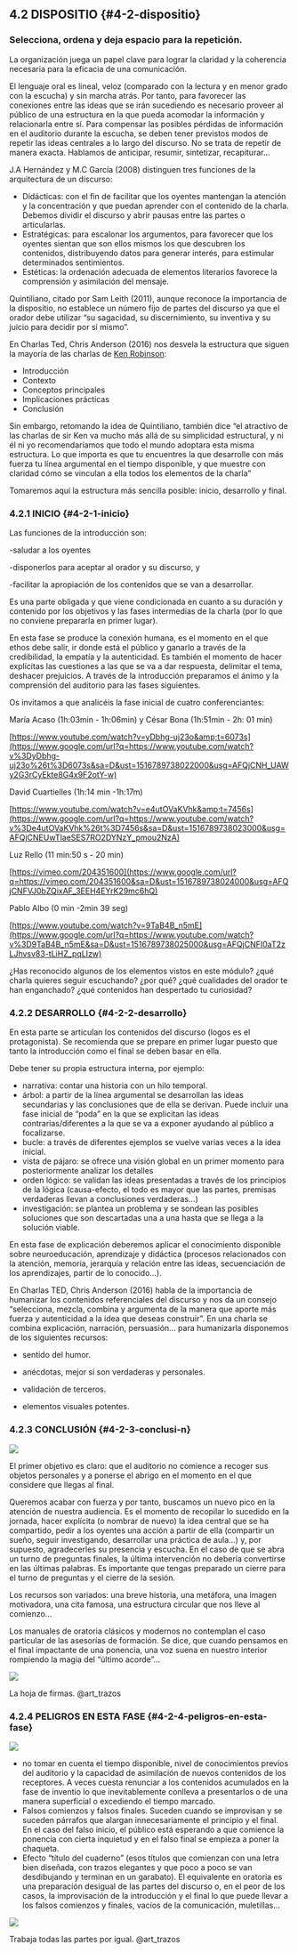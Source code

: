 ## 4.2 DISPOSITIO {#4-2-dispositio}

### Selecciona, ordena y deja espacio para la repetición.

La organización juega un papel clave para lograr la claridad y la coherencia necesaria para la eficacia de una comunicación.

El  lenguaje oral es lineal, veloz (comparado con la lectura y en menor grado con la escucha) y sin marcha atrás. Por tanto, para favorecer las conexiones entre las ideas que se irán sucediendo es necesario proveer al público de una estructura en la que pueda acomodar la información y relacionarla entre sí. Para compensar las posibles pérdidas de información en el auditorio durante la escucha, se deben tener previstos modos de repetir las ideas centrales a lo largo del discurso. No se trata de repetir de manera exacta. Hablamos de anticipar, resumir, sintetizar, recapiturar…

J.A Hernández y M.C García (2008) distinguen tres funciones de la arquitectura de un discurso:

*   Didácticas: con el fin de facilitar que los oyentes mantengan la atención y la concentración y que puedan aprender con el contenido de la charla. Debemos dividir el discurso y abrir pausas entre las partes o articularlas.
*   Estratégicas: para escalonar los argumentos, para favorecer que los oyentes sientan que son ellos mismos los que descubren los contenidos, distribuyendo datos para generar interés,  para estimular determinados sentimientos.
*   Estéticas: la ordenación adecuada de elementos literarios favorece la comprensión y asimilación del mensaje.

Quintiliano, citado por Sam Leith (2011), aunque reconoce la importancia de la dispositio, no establece un número fijo de partes del discurso ya que el orador debe utilizar “su sagacidad, su discernimiento, su inventiva y su juicio para decidir por sí mismo”.

En Charlas Ted, Chris Anderson (2016) nos desvela la estructura que siguen la mayoría de las charlas de [Ken Robinson](https://www.google.com/url?q=https://es.wikipedia.org/wiki/Ken_Robinson&sa=D&ust=1516789738018000&usg=AFQjCNEmghkiPw6xA5VxDZnf1fFPZolNgw):

*   Introducción
*   Contexto
*   Conceptos principales
*   Implicaciones prácticas
*   Conclusión

Sin embargo, retomando la idea de Quintiliano, también dice “el atractivo de las charlas de sir Ken va mucho más allá de su simplicidad estructural, y ni él ni yo recomendaríamos que todo el mundo adoptara esta misma estructura. Lo que importa es que tu encuentres la que desarrolle con más fuerza tu línea argumental en el tiempo disponible, y que muestre con claridad cómo se vinculan a ella todos los elementos de la charla”

Tomaremos aquí la estructura más sencilla posible: inicio, desarrollo y final.

### 4.2.1 INICIO {#4-2-1-inicio}

Las funciones de la introducción son:

-saludar a los oyentes

-disponerlos para aceptar al orador y su discurso, y

-facilitar la apropiación de los contenidos que se van a desarrollar.

Es una parte obligada y que viene condicionada en cuanto a su duración y contenido por los objetivos y las fases intermedias de la charla (por lo que no conviene prepararla en primer lugar).

En esta fase se produce la conexión humana, es el momento en el que ethos debe salir, ir donde está el público y ganarlo a través de la credibilidad, la empatía y la autenticidad. Es también el momento de hacer explícitas las cuestiones a las que se va a dar respuesta, delimitar el tema, deshacer prejuicios. A través de la introducción preparamos el ánimo y la comprensión del auditorio para las fases siguientes.

Os invitamos  a que analicéis la fase inicial de cuatro conferenciantes:

María Acaso (1h:03min - 1h:06min) y César Bona (1h:51min - 2h: 01 min)

[https://www.youtube.com/watch?v=yDbhg-uj23o&amp;t=6073s](https://www.google.com/url?q=https://www.youtube.com/watch?v%3DyDbhg-uj23o%26t%3D6073s&sa=D&ust=1516789738022000&usg=AFQjCNH_UAWy2G3rCyEkte8G4x9F2otY-w)

David Cuartielles (1h:14 min -1h:17m)

[https://www.youtube.com/watch?v=e4utOVaKVhk&amp;t=7456s](https://www.google.com/url?q=https://www.youtube.com/watch?v%3De4utOVaKVhk%26t%3D7456s&sa=D&ust=1516789738023000&usg=AFQjCNEUwTlaeSES7RO2DYNzY_pmou2NzA)

Luz Rello (11 min:50 s - 20 min)

[https://vimeo.com/204351600](https://www.google.com/url?q=https://vimeo.com/204351600&sa=D&ust=1516789738024000&usg=AFQjCNFVJ0bZQixAF_3EEH4EYrK29mc6hQ)

Pablo Albo (0 min -2min 39 seg)

[https://www.youtube.com/watch?v=9TaB4B_n5mE](https://www.google.com/url?q=https://www.youtube.com/watch?v%3D9TaB4B_n5mE&sa=D&ust=1516789738025000&usg=AFQjCNFI0aT2zLJhvsv83-tLiHZ_pqLIzw)

¿Has reconocido algunos de los elementos vistos en este módulo? ¿qué charla quieres seguir escuchando? ¿por qué? ¿qué cualidades del orador te han enganchado? ¿qué contenidos han despertado tu curiosidad?

### 4.2.2 DESARROLLO {#4-2-2-desarrollo}

En esta parte se articulan los contenidos del discurso (logos es el protagonista). Se recomienda que se prepare en primer lugar puesto que tanto la introducción como el final se deben basar en ella.

Debe tener su propia estructura interna, por ejemplo:

*   narrativa: contar una historia con un hilo temporal.
*   árbol: a partir de la línea argumental se desarrollan las ideas secundarias y las conclusiones que de ella se derivan. Puede incluir una fase inicial de “poda” en la que se explicitan las ideas contrarias/diferentes a la que se va a exponer ayudando al público a focalizarse.
*   bucle: a través de diferentes ejemplos se vuelve varias veces a la idea inicial.
*   vista de pájaro: se ofrece una visión global en un primer momento para posteriormente analizar los detalles
*   orden lógico: se validan las ideas presentadas a través de los principios de la lógica (causa-efecto, el todo es mayor que las partes, premisas verdaderas llevan a conclusiones verdaderas…)
*   investigación: se plantea un problema y se sondean las posibles soluciones que son descartadas una a una hasta que se llega a la solución viable.

En esta fase de explicación deberemos aplicar el conocimiento disponible sobre neuroeducación, aprendizaje y didáctica (procesos relacionados con la atención, memoria, jerarquía y relación entre las ideas, secuenciación de los aprendizajes, partir de lo conocido…).

En Charlas TED, Chris Anderson (2016) habla de la importancia de humanizar los contenidos referenciales del discurso y nos da un consejo “selecciona, mezcla, combina y argumenta de la manera que aporte más fuerza y autenticidad a la idea que deseas construir”. En una charla se combina explicación, narración, persuasión... para humanizarla disponemos de los siguientes recursos:

*   sentido del humor.

*   anécdotas, mejor si son verdaderas y personales.
*   validación de terceros.
*   elementos visuales potentes.

### 4.2.3 CONCLUSIÓN {#4-2-3-conclusi-n}

![](images/image16.jpg)

El primer objetivo es claro: que el auditorio no comience a recoger sus objetos personales y a ponerse el abrigo en el momento en el que considere que llegas al final.

Queremos acabar con fuerza y por tanto, buscamos un nuevo pico en la atención de nuestra audiencia. Es el momento de recopilar lo sucedido en la jornada, hacer explícita (o nombrar de nuevo) la idea central que se ha compartido, pedir a los oyentes una acción a partir de ella (compartir un sueño, seguir investigando, desarrollar una práctica de aula…) y, por supuesto, agradecerles su presencia y escucha. En el caso de que se abra un turno de preguntas finales, la última intervención  no debería convertirse en las últimas palabras. Es importante que tengas preparado un cierre para el turno de preguntas y el cierre de la sesión.

Los recursos son variados: una breve historia, una metáfora, una imagen motivadora, una cita famosa, una estructura circular que nos lleve al comienzo…

Los manuales de oratoria clásicos y modernos no contemplan el caso particular de las asesorías de formación. Se dice, que cuando pensamos en el final impactante de una ponencia, una voz suena en nuestro interior rompiendo la magia del “último acorde”...

![](images/image12.jpg)

La hoja de firmas. @art_trazos

### 4.2.4 PELIGROS EN ESTA FASE {#4-2-4-peligros-en-esta-fase}

![](images/image8.png)

*   no tomar en cuenta el tiempo disponible, nivel de conocimientos previos del auditorio y  la capacidad de asimilación de nuevos contenidos de los receptores. A veces cuesta renunciar a los contenidos acumulados en la fase de inventio lo que inevitablemente conlleva a presentarlos o de una manera superficial o excediendo el tiempo marcado.
*   Falsos comienzos y falsos finales. Suceden cuando se improvisan y se suceden párrafos que alargan innecesariamente el principio y el final. En el caso del falso inicio, el público está esperando a que comience la ponencia con cierta inquietud y en el falso final se empieza a poner la chaqueta.        
*   Efecto “título del cuaderno” (esos títulos que comienzan con una letra bien diseñada, con trazos elegantes y que poco a poco se van desdibujando y terminan en un garabato). El equivalente en oratoria es una preparación desigual de las partes del discurso o, en el peor de los casos, la improvisación de la introducción y el final lo que puede llevar a los falsos comienzos y finales, vacíos de la comunicación, muletillas…

![](images/image7.jpg)

Trabaja todas las partes por igual. @art_trazos